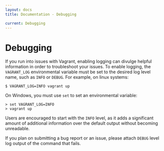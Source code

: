 ```yaml
---
layout: docs
title: Documentation - Debugging

current: Debugging
---
```

# Debugging

If you run into issues with Vagrant, enabling logging can divulge helpful
information in order to troubleshoot your issues. To enable logging, the
`VAGRANT_LOG` environmental variable must be set to the desired log
level name, such as `INFO` or `DEBUG`. For example, on linux systems:

    $ VAGRANT_LOG=INFO vagrant up

On Windows, you must use `set` to set an environmental variable:

    > set VAGRANT_LOG=INFO
    > vagrant up

Users are encouraged to start with the `INFO` level, as it adds a significant
amount of additional information over the default output without becoming
unreadable.

If you plan on submitting a bug report or an issue, please attach `DEBUG`
level log output of the command that fails.
